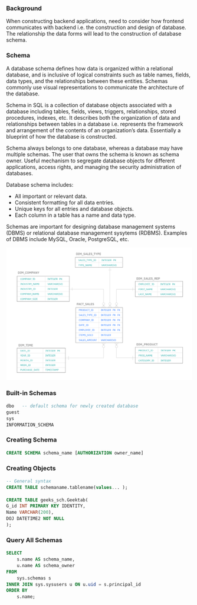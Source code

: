 ### Background

When constructing backend applications, need to consider how frontend communicates with backend i.e. the construction and design of database. The relationship the data forms will lead to the construction of database schema.

### Schema

A database schema defines how data is organized within a relational database, and is inclusive of logical constraints such as table names, fields, data types, and the relationships between these entities. Schemas commonly use visual representations to communicate the architecture of the database.

Schema in SQL is a collection of database objects associated with a database including tables, fields, views, triggers, relationships, stored procedures, indexes, etc. It describes both the organization of data and relationships between tables in a database i.e. represents the framework and arrangement of the contents of an organization’s data. Essentially a blueprint of how the database is constructed.

Schema always belongs to one database, whereas a database may have multiple schemas. The user that owns the schema is known as schema owner. Useful mechanism to segregate database objects for different applications, access rights, and managing the security administration of databases.

Database schema includes:

- All important or relevant data.
- Consistent formatting for all data entries.
- Unique keys for all entries and database objects.
- Each column in a table has a name and data type.

Schemas are important for designing database management systems (DBMS) or relational database management sysytems (RDBMS). Examples of DBMS include MySQL, Oracle, PostgreSQL, etc.

<img src="./assets/db-schema.png">

### Built-in Schemas

```sql
dbo   -- default schema for newly created database
guest
sys
INFORMATION_SCHEMA
```

### Creating Schema

```sql
CREATE SCHEMA schema_name [AUTHORIZATION owner_name]
```

### Creating Objects

```sql
-- General syntax
CREATE TABLE schemaname.tablename(values... );

CREATE TABLE geeks_sch.Geektab(
G_id INT PRIMARY KEY IDENTITY,
Name VARCHAR(200),
DOJ DATETIME2 NOT NULL
);
```

### Query All Schemas

```sql
SELECT
    s.name AS schema_name,
    u.name AS schema_owner
FROM
    sys.schemas s
INNER JOIN sys.sysusers u ON u.uid = s.principal_id
ORDER BY
    s.name;
```
